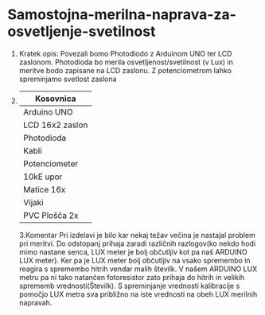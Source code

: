 # Samostojna-merilna-naprava-za-osvetljenje-svetilnost
1. Kratek opis:
   Povezali bomo Photodiodo z Arduinom UNO ter LCD zaslonom. Photodioda bo merila osvetljenost/svetilnost (v Lux) in meritve bodo zapisane na LCD zaslonu. Z potenciometrom lahko spreminjamo svetlost zaslona

2. | Kosovnica |
   |-----------|
   |Arduino UNO|
   |LCD 16x2 zaslon|
   |Photodioda|
   |Kabli|
   |Potenciometer|
   |10kE upor|
   |Matice 16x|
   |Vijaki|
   |PVC Plošča 2x|

   3.Komentar
   Pri izdelavi je bilo kar nekaj težav večina je nastajal problem pri meritvi. Do odstopanj prihaja zaradi različnih razlogov(ko nekdo hodi mimo nastane senca, LUX meter je bolj občutljiv kot pa naš ARDUINO LUX meter).
   Ker pa je LUX meter bolj občutljiv na vsako spremembo in reagira s spremembo hitrih vendar malih številk. V našem ARDUINO LUX metru pa ni tako natančen fotoresistor zato prihaja do hitrih in velikih sprememb 
   vrednosti(Številk). S spreminjanje vrednosti kalibracije s pomočjo LUX metra sva približno na iste vrednosti na obeh LUX merilnih napravah.
